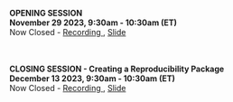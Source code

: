 <b> OPENING SESSION </b> </br>
<b>November 29 2023, 9:30am - 10:30am (ET) </b> </br>
Now Closed - 
<a href="https://www.youtube.com/watch?v=GH1FZSJOY1c" target="_blank"> Recording </a>, 
<a href="https://osf.io/kx4bq/" target="_blank"> Slide </a>

<br>
<br>
<b> CLOSING SESSION - Creating a Reproducibility Package</b> </br>
<b>December 13 2023, 9:30am - 10:30am (ET) </b></br>
Now Closed - 
<a href="https://osf.io/m59tu" target="_blank"> Recording </a>, 
<a href="https://osf.io/d3f7w" target="_blank"> Slide </a>
